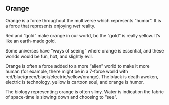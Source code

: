## Orange

Orange is a force throughout the multiverse which represents “humor”. It is a force that represents enjoying *wet* reality.

Red and “gold” make orange in our world, bc the “gold” is really yellow. It’s like an earth-made gold.

Some universes have “ways of seeing” where orange is essential, and these worlds would be fun, hot, and slightly evil.

Orange is often a force added to a more “alien” world to make it more human (for example, there might be in a 7-force world with red/blue/green/black/electric/yellow/orange). The black is death awoken, electric is technology, yellow is cartoon soul, and orange is humor.

The biology representing orange is often slimy. Water is indication the fabric of space-time is slowing down and choosing to “see”.